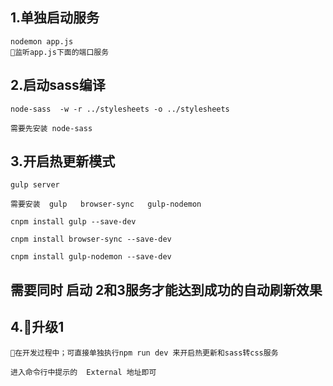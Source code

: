 

## 1.单独启动服务
    nodemon app.js
    监听app.js下面的端口服务
## 2.启动sass编译
    node-sass  -w -r ../stylesheets -o ../stylesheets

    需要先安装 node-sass 

    

## 3.开启热更新模式
    gulp server    

    需要安装  gulp   browser-sync   gulp-nodemon

    cnpm install gulp --save-dev

    cnpm install browser-sync --save-dev

    cnpm install gulp-nodemon --save-dev

## 需要同时  启动 2和3服务才能达到成功的自动刷新效果

## 4.升级1

    在开发过程中；可直接单独执行npm run dev 来开启热更新和sass转css服务

    进入命令行中提示的  External 地址即可






